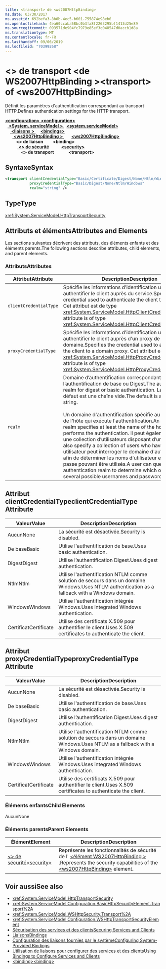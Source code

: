```yaml
---
title: <transport> de <ws2007HttpBinding>
ms.date: 03/30/2017
ms.assetid: 692befa3-8b0b-4ec5-b601-755874e98eb0
ms.openlocfilehash: 4ea60ccaba58bc0b3fa8f2263295bf1413d25e89
ms.sourcegitcommit: 093571de904fc7979e85ef3c048547d0accb1d8a
ms.translationtype: MT
ms.contentlocale: fr-FR
ms.lasthandoff: 09/06/2019
ms.locfileid: "70399268"
---
```

# <a name="transport-of-ws2007httpbinding"></a><span data-ttu-id="f4c63-102">\<> de transport \<de WS2007HttpBinding ></span><span class="sxs-lookup"><span data-stu-id="f4c63-102">\<transport> of \<ws2007HttpBinding></span></span>
<span data-ttu-id="f4c63-103">Définit les paramètres d'authentification correspondant au transport HTTP.</span><span class="sxs-lookup"><span data-stu-id="f4c63-103">Defines authentication settings for the HTTP transport.</span></span>  
  
<span data-ttu-id="f4c63-104">[ **\<configuration>** ](../configuration-element.md)</span><span class="sxs-lookup"><span data-stu-id="f4c63-104">[**\<configuration>**](../configuration-element.md)</span></span>\
<span data-ttu-id="f4c63-105">&nbsp;&nbsp;[ **\<System. serviceModel >** ](system-servicemodel.md)</span><span class="sxs-lookup"><span data-stu-id="f4c63-105">&nbsp;&nbsp;[**\<system.serviceModel>**](system-servicemodel.md)</span></span>\
<span data-ttu-id="f4c63-106">&nbsp;&nbsp;&nbsp;&nbsp;[ **\<liaisons >** ](bindings.md)</span><span class="sxs-lookup"><span data-stu-id="f4c63-106">&nbsp;&nbsp;&nbsp;&nbsp;[**\<bindings>**](bindings.md)</span></span>\
<span data-ttu-id="f4c63-107">&nbsp;&nbsp;&nbsp;&nbsp;&nbsp;&nbsp;[ **\<ws2007HttpBinding >** ](ws2007httpbinding.md)</span><span class="sxs-lookup"><span data-stu-id="f4c63-107">&nbsp;&nbsp;&nbsp;&nbsp;&nbsp;&nbsp;[**\<ws2007HttpBinding>**](ws2007httpbinding.md)</span></span>\
<span data-ttu-id="f4c63-108">&nbsp;&nbsp;&nbsp;&nbsp;&nbsp;&nbsp;&nbsp;&nbsp; **\<> de liaison**</span><span class="sxs-lookup"><span data-stu-id="f4c63-108">&nbsp;&nbsp;&nbsp;&nbsp;&nbsp;&nbsp;&nbsp;&nbsp;**\<binding>**</span></span>\
<span data-ttu-id="f4c63-109">&nbsp;&nbsp;&nbsp;&nbsp;&nbsp;&nbsp;&nbsp;&nbsp;&nbsp;&nbsp;[ **\<> de sécurité**](security-of-ws2007httpbinding.md)</span><span class="sxs-lookup"><span data-stu-id="f4c63-109">&nbsp;&nbsp;&nbsp;&nbsp;&nbsp;&nbsp;&nbsp;&nbsp;&nbsp;&nbsp;[**\<security>**](security-of-ws2007httpbinding.md)</span></span>\
<span data-ttu-id="f4c63-110">&nbsp;&nbsp;&nbsp;&nbsp;&nbsp;&nbsp;&nbsp;&nbsp;&nbsp;&nbsp;&nbsp;&nbsp; **\<> de transport**</span><span class="sxs-lookup"><span data-stu-id="f4c63-110">&nbsp;&nbsp;&nbsp;&nbsp;&nbsp;&nbsp;&nbsp;&nbsp;&nbsp;&nbsp;&nbsp;&nbsp;**\<transport>**</span></span>  
  
## <a name="syntax"></a><span data-ttu-id="f4c63-111">Syntaxe</span><span class="sxs-lookup"><span data-stu-id="f4c63-111">Syntax</span></span>  
  
```xml  
<transport clientCredentialType="Basic/Certificate/Digest/None/Ntlm/Windows"
           proxyCredentialType="Basic/Digest/None/Ntlm/Windows"
           realm="string" />
```  
  
## <a name="type"></a><span data-ttu-id="f4c63-112">Type</span><span class="sxs-lookup"><span data-stu-id="f4c63-112">Type</span></span>  
 <xref:System.ServiceModel.HttpTransportSecurity>  
  
## <a name="attributes-and-elements"></a><span data-ttu-id="f4c63-113">Attributs et éléments</span><span class="sxs-lookup"><span data-stu-id="f4c63-113">Attributes and Elements</span></span>  
 <span data-ttu-id="f4c63-114">Les sections suivantes décrivent des attributs, des éléments enfants et des éléments parents.</span><span class="sxs-lookup"><span data-stu-id="f4c63-114">The following sections describe attributes, child elements, and parent elements.</span></span>  
  
### <a name="attributes"></a><span data-ttu-id="f4c63-115">Attributs</span><span class="sxs-lookup"><span data-stu-id="f4c63-115">Attributes</span></span>  
  
|<span data-ttu-id="f4c63-116">Attribut</span><span class="sxs-lookup"><span data-stu-id="f4c63-116">Attribute</span></span>|<span data-ttu-id="f4c63-117">Description</span><span class="sxs-lookup"><span data-stu-id="f4c63-117">Description</span></span>|  
|---------------|-----------------|  
|`clientCredentialType`|<span data-ttu-id="f4c63-118">Spécifie les informations d'identification utilisées pour authentifier le client auprès du service.</span><span class="sxs-lookup"><span data-stu-id="f4c63-118">Specifies the credential used to authenticate the client to the service.</span></span> <span data-ttu-id="f4c63-119">Cet attribut est de type <xref:System.ServiceModel.HttpClientCredentialType>.</span><span class="sxs-lookup"><span data-stu-id="f4c63-119">This attribute is of type <xref:System.ServiceModel.HttpClientCredentialType>.</span></span>|  
|`proxyCredentialType`|<span data-ttu-id="f4c63-120">Spécifie les informations d'identification utilisées pour authentifier le client auprès d'un proxy de domaine.</span><span class="sxs-lookup"><span data-stu-id="f4c63-120">Specifies the credential used to authenticate the client to a domain proxy.</span></span> <span data-ttu-id="f4c63-121">Cet attribut est de type <xref:System.ServiceModel.HttpProxyCredentialType>.</span><span class="sxs-lookup"><span data-stu-id="f4c63-121">This attribute is of type <xref:System.ServiceModel.HttpProxyCredentialType>.</span></span>|  
|`realm`|<span data-ttu-id="f4c63-122">Domaine d’authentification correspondant à l’authentification de base ou Digest.</span><span class="sxs-lookup"><span data-stu-id="f4c63-122">The authentication realm for digest or basic authentication.</span></span> <span data-ttu-id="f4c63-123">La valeur par défaut est une chaîne vide.</span><span class="sxs-lookup"><span data-stu-id="f4c63-123">The default is an empty string.</span></span><br /><br /> <span data-ttu-id="f4c63-124">Un domaine d'authentification spécifie au moins le nom de l'hôte qui exécute l'authentification.</span><span class="sxs-lookup"><span data-stu-id="f4c63-124">An authentication realm specifies at least the name of the host that performs the authentication.</span></span> <span data-ttu-id="f4c63-125">Il peut également spécifier une collection d’utilisateurs disposant d’un accès.</span><span class="sxs-lookup"><span data-stu-id="f4c63-125">It can also specify a collection of users who have access.</span></span> <span data-ttu-id="f4c63-126">Un utilisateur peut interroger le domaine d'authentification afin de déterminer les noms d'utilisateur et les mots de passe pouvant être utilisés.</span><span class="sxs-lookup"><span data-stu-id="f4c63-126">A user can query the authentication realm to determine which one of the several possible usernames and passwords can be used.</span></span>|  
  
## <a name="clientcredentialtype-attribute"></a><span data-ttu-id="f4c63-127">Attribut clientCredentialType</span><span class="sxs-lookup"><span data-stu-id="f4c63-127">clientCredentialType Attribute</span></span>  
  
|<span data-ttu-id="f4c63-128">Valeur</span><span class="sxs-lookup"><span data-stu-id="f4c63-128">Value</span></span>|<span data-ttu-id="f4c63-129">Description</span><span class="sxs-lookup"><span data-stu-id="f4c63-129">Description</span></span>|  
|-----------|-----------------|  
|<span data-ttu-id="f4c63-130">Aucun</span><span class="sxs-lookup"><span data-stu-id="f4c63-130">None</span></span>|<span data-ttu-id="f4c63-131">La sécurité est désactivée.</span><span class="sxs-lookup"><span data-stu-id="f4c63-131">Security is disabled.</span></span>|  
|<span data-ttu-id="f4c63-132">De base</span><span class="sxs-lookup"><span data-stu-id="f4c63-132">Basic</span></span>|<span data-ttu-id="f4c63-133">Utilise l'authentification de base.</span><span class="sxs-lookup"><span data-stu-id="f4c63-133">Uses basic authentication.</span></span>|  
|<span data-ttu-id="f4c63-134">Digest</span><span class="sxs-lookup"><span data-stu-id="f4c63-134">Digest</span></span>|<span data-ttu-id="f4c63-135">Utilise l’authentification Digest.</span><span class="sxs-lookup"><span data-stu-id="f4c63-135">Uses digest authentication.</span></span>|  
|<span data-ttu-id="f4c63-136">Ntlm</span><span class="sxs-lookup"><span data-stu-id="f4c63-136">Ntlm</span></span>|<span data-ttu-id="f4c63-137">Utilise l'authentification NTLM comme solution de secours dans un domaine Windows.</span><span class="sxs-lookup"><span data-stu-id="f4c63-137">Uses NTLM authentication as a fallback with a Windows domain.</span></span>|  
|<span data-ttu-id="f4c63-138">Windows</span><span class="sxs-lookup"><span data-stu-id="f4c63-138">Windows</span></span>|<span data-ttu-id="f4c63-139">Utilise l'authentification intégrée Windows.</span><span class="sxs-lookup"><span data-stu-id="f4c63-139">Uses integrated Windows authentication.</span></span>|  
|<span data-ttu-id="f4c63-140">Certificat</span><span class="sxs-lookup"><span data-stu-id="f4c63-140">Certificate</span></span>|<span data-ttu-id="f4c63-141">Utilise des certificats X.509 pour authentifier le client.</span><span class="sxs-lookup"><span data-stu-id="f4c63-141">Uses X.509 certificates to authenticate the client.</span></span>|  
  
## <a name="proxycredentialtype-attribute"></a><span data-ttu-id="f4c63-142">Attribut proxyCredentialType</span><span class="sxs-lookup"><span data-stu-id="f4c63-142">proxyCredentialType Attribute</span></span>  
  
|<span data-ttu-id="f4c63-143">Valeur</span><span class="sxs-lookup"><span data-stu-id="f4c63-143">Value</span></span>|<span data-ttu-id="f4c63-144">Description</span><span class="sxs-lookup"><span data-stu-id="f4c63-144">Description</span></span>|  
|-----------|-----------------|  
|<span data-ttu-id="f4c63-145">Aucun</span><span class="sxs-lookup"><span data-stu-id="f4c63-145">None</span></span>|<span data-ttu-id="f4c63-146">La sécurité est désactivée.</span><span class="sxs-lookup"><span data-stu-id="f4c63-146">Security is disabled.</span></span>|  
|<span data-ttu-id="f4c63-147">De base</span><span class="sxs-lookup"><span data-stu-id="f4c63-147">Basic</span></span>|<span data-ttu-id="f4c63-148">Utilise l'authentification de base.</span><span class="sxs-lookup"><span data-stu-id="f4c63-148">Uses basic authentication.</span></span>|  
|<span data-ttu-id="f4c63-149">Digest</span><span class="sxs-lookup"><span data-stu-id="f4c63-149">Digest</span></span>|<span data-ttu-id="f4c63-150">Utilise l’authentification Digest.</span><span class="sxs-lookup"><span data-stu-id="f4c63-150">Uses digest authentication.</span></span>|  
|<span data-ttu-id="f4c63-151">Ntlm</span><span class="sxs-lookup"><span data-stu-id="f4c63-151">Ntlm</span></span>|<span data-ttu-id="f4c63-152">Utilise l'authentification NTLM comme solution de secours dans un domaine Windows.</span><span class="sxs-lookup"><span data-stu-id="f4c63-152">Uses NTLM as a fallback with a Windows domain.</span></span>|  
|<span data-ttu-id="f4c63-153">Windows</span><span class="sxs-lookup"><span data-stu-id="f4c63-153">Windows</span></span>|<span data-ttu-id="f4c63-154">Utilise l'authentification intégrée Windows.</span><span class="sxs-lookup"><span data-stu-id="f4c63-154">Uses integrated Windows authentication.</span></span>|  
|<span data-ttu-id="f4c63-155">Certificat</span><span class="sxs-lookup"><span data-stu-id="f4c63-155">Certificate</span></span>|<span data-ttu-id="f4c63-156">Utilise des certificats X.509 pour authentifier le client.</span><span class="sxs-lookup"><span data-stu-id="f4c63-156">Uses X.509 certificates to authenticate the client.</span></span>|  
  
### <a name="child-elements"></a><span data-ttu-id="f4c63-157">Éléments enfants</span><span class="sxs-lookup"><span data-stu-id="f4c63-157">Child Elements</span></span>  
 <span data-ttu-id="f4c63-158">Aucun</span><span class="sxs-lookup"><span data-stu-id="f4c63-158">None</span></span>  
  
### <a name="parent-elements"></a><span data-ttu-id="f4c63-159">Éléments parents</span><span class="sxs-lookup"><span data-stu-id="f4c63-159">Parent Elements</span></span>  
  
|<span data-ttu-id="f4c63-160">Élément</span><span class="sxs-lookup"><span data-stu-id="f4c63-160">Element</span></span>|<span data-ttu-id="f4c63-161">Description</span><span class="sxs-lookup"><span data-stu-id="f4c63-161">Description</span></span>|  
|-------------|-----------------|  
|[<span data-ttu-id="f4c63-162">\<> de sécurité</span><span class="sxs-lookup"><span data-stu-id="f4c63-162">\<security></span></span>](security-of-ws2007httpbinding.md)|<span data-ttu-id="f4c63-163">Représente les fonctionnalités de sécurité de l' [ \<élément WS2007HttpBinding >](ws2007httpbinding.md) .</span><span class="sxs-lookup"><span data-stu-id="f4c63-163">Represents the security capabilities of the [\<ws2007HttpBinding>](ws2007httpbinding.md) element.</span></span>|  
  
## <a name="see-also"></a><span data-ttu-id="f4c63-164">Voir aussi</span><span class="sxs-lookup"><span data-stu-id="f4c63-164">See also</span></span>

- <xref:System.ServiceModel.HttpTransportSecurity>
- <xref:System.ServiceModel.Configuration.BasicHttpSecurityElement.Transport%2A>
- <xref:System.ServiceModel.WSHttpSecurity.Transport%2A>
- <xref:System.ServiceModel.Configuration.WSHttpTransportSecurityElement>
- [<span data-ttu-id="f4c63-165">Sécurisation des services et des clients</span><span class="sxs-lookup"><span data-stu-id="f4c63-165">Securing Services and Clients</span></span>](../../../wcf/feature-details/securing-services-and-clients.md)
- [<span data-ttu-id="f4c63-166">Liaisons</span><span class="sxs-lookup"><span data-stu-id="f4c63-166">Bindings</span></span>](../../../wcf/bindings.md)
- [<span data-ttu-id="f4c63-167">Configuration des liaisons fournies par le système</span><span class="sxs-lookup"><span data-stu-id="f4c63-167">Configuring System-Provided Bindings</span></span>](../../../wcf/feature-details/configuring-system-provided-bindings.md)
- [<span data-ttu-id="f4c63-168">Utilisation de liaisons pour configurer des services et des clients</span><span class="sxs-lookup"><span data-stu-id="f4c63-168">Using Bindings to Configure Services and Clients</span></span>](../../../wcf/using-bindings-to-configure-services-and-clients.md)
- [<span data-ttu-id="f4c63-169">\<binding></span><span class="sxs-lookup"><span data-stu-id="f4c63-169">\<binding></span></span>](../../../misc/binding.md)
